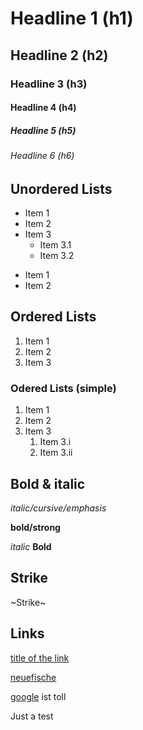 # Headline 1 (h1)
## Headline 2 (h2)
### Headline 3 (h3)
#### Headline 4 (h4)
##### Headline 5 (h5)
###### Headline 6 (h6)


## Unordered Lists

* Item 1
* Item 2
* Item 3
  * Item 3.1
  * Item 3.2


- Item 1 
- Item 2

## Ordered Lists

1. Item 1
2. Item 2
3. Item 3
 
### Odered Lists (simple)

1. Item 1
1. Item 2
1. Item 3
   1. Item 3.i
   2. Item 3.ii


## Bold & italic

*italic/cursive/emphasis*

**bold/strong**

_italic_
__Bold__

## Strike

~Strike~

## Links

[title of the link](htttp://www.neuefische.de)

[neuefische][neuefische]

[google] ist toll 





Just a test 

[neuefische]: https://www.neuefische.de/
[google]: https://www.google.de/?hl=de

